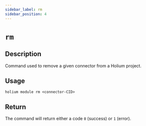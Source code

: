```yaml
---
sidebar_label: rm
sidebar_position: 4
---
```


# `rm`

## Description

Command used to remove a given connector from a Holium project.

## Usage

`holium module rm <connector-CID>`

## Return

The command will return either a code `0` (success) or `1` (error).

